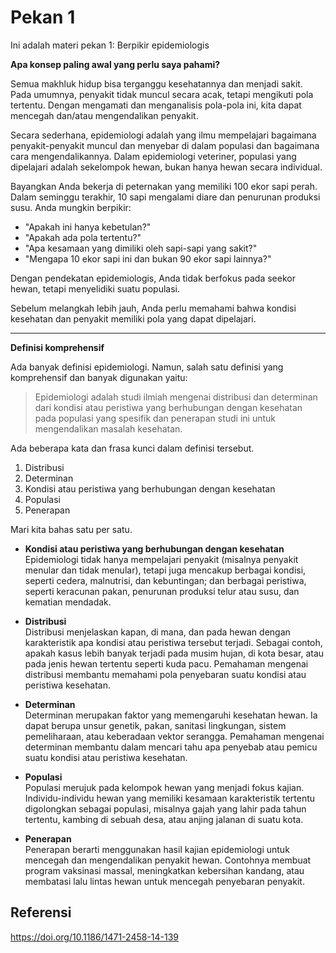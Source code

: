 # Pekan 1

Ini adalah materi pekan 1: Berpikir epidemiologis

**Apa konsep paling awal yang perlu saya pahami?**

Semua makhluk hidup bisa terganggu kesehatannya dan menjadi sakit. Pada umumnya, penyakit tidak muncul secara acak, tetapi mengikuti pola tertentu. Dengan mengamati dan menganalisis pola-pola ini, kita dapat mencegah dan/atau mengendalikan penyakit. 

Secara sederhana, epidemiologi adalah yang ilmu mempelajari bagaimana penyakit-penyakit muncul dan menyebar di dalam populasi dan bagaimana cara mengendalikannya. Dalam epidemiologi veteriner, populasi yang dipelajari adalah sekelompok hewan, bukan hanya hewan secara individual.

Bayangkan Anda bekerja di peternakan yang memiliki 100 ekor sapi perah. Dalam seminggu terakhir, 10 sapi mengalami diare dan penurunan produksi susu. Anda mungkin berpikir:
- "Apakah ini hanya kebetulan?" 
- "Apakah ada pola tertentu?"
- "Apa kesamaan yang dimiliki oleh sapi-sapi yang sakit?"
- "Mengapa 10 ekor sapi ini dan bukan 90 ekor sapi lainnya?"

Dengan pendekatan epidemiologis, Anda tidak berfokus pada seekor hewan, tetapi menyelidiki suatu populasi. 

Sebelum melangkah lebih jauh, Anda perlu memahami bahwa kondisi kesehatan dan penyakit memiliki pola yang dapat dipelajari.

---

**Definisi komprehensif**

Ada banyak definisi epidemiologi. Namun, salah satu definisi yang komprehensif dan banyak digunakan yaitu:

> Epidemiologi adalah studi ilmiah mengenai distribusi dan determinan dari kondisi atau peristiwa yang berhubungan dengan kesehatan pada populasi yang spesifik dan penerapan studi ini untuk mengendalikan masalah kesehatan.

Ada beberapa kata dan frasa kunci dalam definisi tersebut.
1. Distribusi
2. Determinan
3. Kondisi atau peristiwa yang berhubungan dengan kesehatan
4. Populasi
5. Penerapan

Mari kita bahas satu per satu.

- **Kondisi atau peristiwa yang berhubungan dengan kesehatan**<br> 
  Epidemiologi tidak hanya mempelajari penyakit (misalnya penyakit menular dan tidak menular), tetapi juga mencakup berbagai kondisi, seperti cedera, malnutrisi, dan kebuntingan; dan berbagai peristiwa, seperti keracunan pakan, penurunan produksi telur atau susu, dan kematian mendadak.

- **Distribusi**<br>
  Distribusi menjelaskan kapan, di mana, dan pada hewan dengan karakteristik apa kondisi atau peristiwa tersebut terjadi. Sebagai contoh, apakah kasus lebih banyak terjadi pada musim hujan, di kota besar, atau pada jenis hewan tertentu seperti kuda pacu. Pemahaman mengenai distribusi membantu memahami pola penyebaran suatu kondisi atau peristiwa kesehatan.

- **Determinan**<br>
  Determinan merupakan faktor yang memengaruhi kesehatan hewan. Ia dapat berupa unsur genetik, pakan, sanitasi lingkungan, sistem pemeliharaan, atau keberadaan vektor serangga. Pemahaman mengenai determinan membantu dalam mencari tahu apa penyebab atau pemicu suatu kondisi atau peristiwa kesehatan.

- **Populasi**<br>
  Populasi merujuk pada kelompok hewan yang menjadi fokus kajian. Individu-individu hewan yang memiliki kesamaan karakteristik tertentu digolongkan sebagai populasi, misalnya gajah yang lahir pada tahun tertentu, kambing di sebuah desa, atau anjing jalanan di suatu kota. 

- **Penerapan**<br>
  Penerapan berarti menggunakan hasil kajian epidemiologi untuk mencegah dan mengendalikan penyakit hewan. Contohnya membuat program vaksinasi massal, meningkatkan kebersihan kandang, atau membatasi lalu lintas hewan untuk mencegah penyebaran penyakit.



## Referensi

https://doi.org/10.1186/1471-2458-14-139